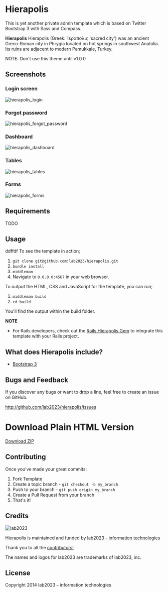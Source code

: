 # Hierapolis

This is yet another private admin template which is based on Twitter Bootstrap 3 with Sass and Compass.

**Hierapolis** Hierapolis (Greek: Ἱεράπολις 'sacred city') was an ancient Greco-Roman city in Phrygia located on hot springs in southwest Anatolia. Its ruins are adjacent to modern Pamukkale, Turkey.

NOTE: Don't use this theme until v1.0.0

## Screenshots

### Login screen
![hierapolis_login](https://f.cloud.github.com/assets/310691/1653859/8cc7597e-5b3e-11e3-9efa-40ce52c63f3f.png)
### Forgot password
![hierapolis_forgot_password](https://f.cloud.github.com/assets/310691/1653860/95295568-5b3e-11e3-827d-998a3ad93b8b.png)
### Dashboard
![hierapolis_dashboard](https://f.cloud.github.com/assets/310691/1653862/99fe359a-5b3e-11e3-99b0-2aefce46f99a.png)
### Tables
![hierapolis_tables](https://f.cloud.github.com/assets/310691/1653863/a58d5a8a-5b3e-11e3-9650-68617b2c7631.png)
### Forms
![hierapolis_forms](https://f.cloud.github.com/assets/310691/1653864/ac4d1720-5b3e-11e3-9465-18984b9f151b.png)

## Requirements

TODO

## Usage
ddffdf
To see the template in action;

1. `git clone git@github.com:lab2023/hierapolis.git`
2. `bundle install`
3. `middleman`
4. Navigate to `0.0.0.0:4567` in your web browser.

To output the HTML, CSS and JavaScript for the template, you can run;

1. `middleman build`
2. `cd build` 

You'll find the output within the build folder.

**NOTE**

* For Rails developers, check out the [Rails Hierapolis Gem](../../../hierapolis-rails) to integrate this template with your Rails project.

## What does Hierapolis include?

* [Bootstrap 3](http://getbootstrap.com/)

## Bugs and Feedback

If you discover any bugs or want to drop a line, feel free to create an issue on GitHub.

http://github.com/lab2023/hierapolis/issues

# Download Plain HTML Version
[Download ZIP](https://github.com/lab2023/hierapolis/archive/gh-pages.zip)

## Contributing

Once you've made your great commits:

1. Fork Template
2. Create a topic branch - `git checkout -b my_branch`
3. Push to your branch - `git push origin my_branch`
4. Create a Pull Request from your branch
5. That's it!

## Credits

![lab2023](http://lab2023.com/assets/images/named-logo.png)

Hierapolis is maintained and funded by [lab2023 - information technologies](http://lab2023.com/)

Thank you to all the [contributors!](../../graphs/contributors)

The names and logos for lab2023 are trademarks of lab2023, inc.

## License

Copyright 2014 lab2023 – information technologies
